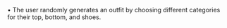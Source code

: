 •	The user randomly generates an outfit by choosing different categories for their top, bottom, and shoes.
